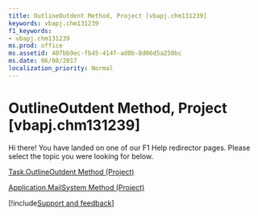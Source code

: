 ```yaml
---
title: OutlineOutdent Method, Project [vbapj.chm131239]
keywords: vbapj.chm131239
f1_keywords:
- vbapj.chm131239
ms.prod: office
ms.assetid: 407bb9ec-fb45-414f-ad0b-8d06d5a250bc
ms.date: 06/08/2017
localization_priority: Normal
---
```



# OutlineOutdent Method, Project [vbapj.chm131239]

Hi there! You have landed on one of our F1 Help redirector pages. Please select the topic you were looking for below.

[Task.OutlineOutdent Method (Project)](https://msdn.microsoft.com/library/fb7af00b-f802-5991-9cd6-35ba3dc6bcc5%28Office.15%29.aspx)

[Application.MailSystem Method (Project)](https://msdn.microsoft.com/library/4ee9011c-f5f5-d0aa-0cd6-aa90130af4af%28Office.15%29.aspx)

[!include[Support and feedback](~/includes/feedback-boilerplate.md)]
